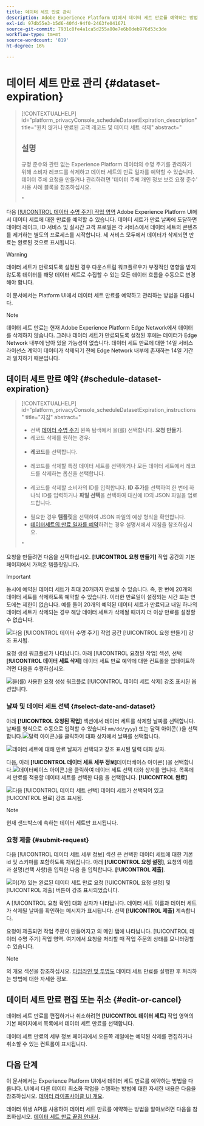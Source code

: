 ```yaml
---
title: 데이터 세트 만료 관리
description: Adobe Experience Platform UI에서 데이터 세트 만료를 예약하는 방법을 알아봅니다.
exl-id: 97db55e3-b5d6-40fd-94f0-2463fe041671
source-git-commit: 7931c8fe4a1ca5d255a80e7e6b0deb976d53c3de
workflow-type: tm+mt
source-wordcount: '819'
ht-degree: 16%

---
```


# 데이터 세트 만료 관리 {#dataset-expiration}

>[!CONTEXTUALHELP]
>id="platform_privacyConsole_scheduleDatasetExpiration_description"
>title="원치 않거나 만료된 고객 레코드 및 데이터 세트 삭제"
>abstract="<h2>설명</h2><p>규정 준수와 관련 없는 Experience Platform 데이터의 수명 주기를 관리하기 위해 소비자 레코드를 삭제하고 데이터 세트의 만료 일자를 예약할 수 있습니다. 데이터 주체 요청을 만들거나 관리하려면 &#39;데이터 주체 개인 정보 보호 요청 준수&#39; 사용 사례 블록을 참조하십시오.</p>"

다음 [[!UICONTROL 데이터 수명 주기] 작업 영역](./overview.md) Adobe Experience Platform UI에서 데이터 세트에 대한 만료를 예약할 수 있습니다. 데이터 세트가 만료 날짜에 도달하면 데이터 레이크, ID 서비스 및 실시간 고객 프로필은 각 서비스에서 데이터 세트의 콘텐츠를 제거하는 별도의 프로세스를 시작합니다. 세 서비스 모두에서 데이터가 삭제되면 만료는 완료된 것으로 표시됩니다.

>[!WARNING]
>
>데이터 세트가 만료되도록 설정된 경우 다운스트림 워크플로우가 부정적인 영향을 받지 않도록 데이터를 해당 데이터 세트로 수집할 수 있는 모든 데이터 흐름을 수동으로 변경해야 합니다.

이 문서에서는 Platform UI에서 데이터 세트 만료를 예약하고 관리하는 방법을 다룹니다.

>[!NOTE]
>
>데이터 세트 만료는 현재 Adobe Experience Platform Edge Network에서 데이터를 삭제하지 않습니다. 그러나 데이터 세트가 만료되도록 설정된 후에는 데이터가 Edge Network 내부에 남아 있을 가능성이 없습니다. 데이터 세트 만료에 대한 14일 서비스 라이선스 계약이 데이터가 삭제되기 전에 Edge Network 내부에 존재하는 14일 기간과 일치하기 때문입니다.

## 데이터 세트 만료 예약 {#schedule-dataset-expiration}

>[!CONTEXTUALHELP]
>id="platform_privacyConsole_scheduleDatasetExpiration_instructions"
>title="지침"
>abstract="<ul><li>선택 <a href="https://experienceleague.adobe.com/docs/experience-platform/hygiene/ui/overview.html?lang=ko-KR">데이터 수명 주기</a> 왼쪽 탐색에서 을(를) 선택합니다. <b>요청 만들기</b>.</li><li>레코드 삭제를 원하는 경우:</li>   <li><b>레코드</b>를 선택합니다.</li>   <li>레코드를 삭제할 특정 데이터 세트를 선택하거나 모든 데이터 세트에서 레코드를 삭제하는 옵션을 선택합니다.</li>   <li>레코드를 삭제할 소비자의 ID를 입력합니다. <b>ID 추가</b>를 선택하여 한 번에 하나씩 ID를 입력하거나 <b>파일 선택</b>을 선택하여 대신에 ID의 JSON 파일을 업로드합니다.</li>   <li>필요한 경우 <b>템플릿</b>을 선택하여 JSON 파일의 예상 형식을 확인합니다.</li><li><a href="https://experienceleague.adobe.com/docs/experience-platform/hygiene/ui/dataset-expiration.html?lang=ko-KR#schedule-dataset-expiration">데이터세트의 만료 일자를 예약</a>하려는 경우 설명서에서 지침을 참조하십시오.</li></ul>"

요청을 만들려면 다음을 선택하십시오. **[!UICONTROL 요청 만들기]** 작업 공간의 기본 페이지에서 가져온 템플릿입니다.

>[!IMPORTANT]
>
동시에 예약된 데이터 세트가 최대 20개까지 만료될 수 있습니다. 즉, 한 번에 20개의 데이터 세트를 삭제하도록 예약할 수 있습니다. 이러한 만료일이 설정되는 시간 또는 연도에는 제한이 없습니다. 예를 들어 20개의 예약된 데이터 세트가 만료되고 내일 하나의 데이터 세트가 삭제되는 경우 해당 데이터 세트가 삭제될 때까지 더 이상 만료를 설정할 수 없습니다.

![다음 [!UICONTROL 데이터 수명 주기] 작업 공간 [!UICONTROL 요청 만들기] 강조 표시됨.](../images/ui/ttl/create-request-button.png)

요청 생성 워크플로가 나타납니다. 아래 [!UICONTROL 요청된 작업] 섹션, 선택 **[!UICONTROL 데이터 세트 삭제]** 데이터 세트 만료 예약에 대한 컨트롤을 업데이트하려면 다음을 수행하십시오.

![을(를) 사용한 요청 생성 워크플로 [!UICONTROL 데이터 세트 삭제] 강조 표시된 옵션입니다.](../images/ui/ttl/dataset-selected.png)

### 날짜 및 데이터 세트 선택 {#select-date-and-dataset}

아래 **[!UICONTROL 요청된 작업]** 섹션에서 데이터 세트를 삭제할 날짜를 선택합니다. 날짜를 형식으로 수동으로 입력할 수 있습니다 `mm/dd/yyyy`) 또는 달력 아이콘( )을 선택합니다.![달력 아이콘.](../images/ui/ttl/calendar-icon.png))을 클릭하여 대화 상자에서 날짜를 선택합니다.

![데이터 세트에 대해 만료 날짜가 선택되고 강조 표시된 달력 대화 상자.](../images/ui/ttl/select-date.png)

다음, 아래 **[!UICONTROL 데이터 세트 세부 정보]**&#x200B;데이터베이스 아이콘( )을 선택합니다.![데이터베이스 아이콘.](../images/ui/ttl/database-icon.png))을 클릭하여 데이터 세트 선택 대화 상자를 엽니다. 목록에서 만료를 적용할 데이터 세트를 선택한 다음 을 선택합니다. **[!UICONTROL 완료]**.

![다음 [!UICONTROL 데이터 세트 선택] 데이터 세트가 선택되어 있고 [!UICONTROL 완료] 강조 표시됨.](../images/ui/ttl/select-dataset.png)

>[!NOTE]
>
현재 샌드박스에 속하는 데이터 세트만 표시됩니다.

### 요청 제출 {#submit-request}

다음 [!UICONTROL 데이터 세트 세부 정보] 섹션 은 선택한 데이터 세트에 대한 기본 id 및 스키마를 포함하도록 채워집니다. 아래 **[!UICONTROL 요청 설정]**, 요청의 이름과 설명(선택 사항)을 입력한 다음 을 입력합니다. **[!UICONTROL 제출]**.

![이(가) 있는 완료된 데이터 세트 만료 요청 [!UICONTROL 요청 설정] 및 [!UICONTROL 제출] 버튼이 강조 표시되었습니다.](../images/ui/ttl/submit.png)

A [!UICONTROL 요청 확인] 대화 상자가 나타납니다. 데이터 세트 이름과 데이터 세트가 삭제될 날짜를 확인하는 메시지가 표시됩니다. 선택 **[!UICONTROL 제출]** 계속합니다.

요청이 제출되면 작업 주문이 만들어지고 의 메인 탭에 나타납니다. [!UICONTROL 데이터 수명 주기] 작업 영역. 여기에서 요청을 처리할 때 작업 주문의 상태를 모니터링할 수 있습니다.

>[!NOTE]
>
의 개요 섹션을 참조하십시오. [타임라인 및 투명도](../home.md#dataset-expiration-transparency) 데이터 세트 만료를 실행한 후 처리하는 방법에 대한 자세한 정보.

## 데이터 세트 만료 편집 또는 취소 {#edit-or-cancel}

데이터 세트 만료를 편집하거나 취소하려면 **[!UICONTROL 데이터 세트]** 작업 영역의 기본 페이지에서 목록에서 데이터 세트 만료를 선택합니다.

데이터 세트 만료의 세부 정보 페이지에서 오른쪽 레일에는 예약된 삭제를 편집하거나 취소할 수 있는 컨트롤이 표시됩니다.

## 다음 단계

이 문서에서는 Experience Platform UI에서 데이터 세트 만료를 예약하는 방법을 다룹니다. UI에서 다른 데이터 최소화 작업을 수행하는 방법에 대한 자세한 내용은 다음을 참조하십시오. [데이터 라이프사이클 UI 개요](./overview.md).

데이터 위생 API를 사용하여 데이터 세트 만료를 예약하는 방법을 알아보려면 다음을 참조하십시오. [데이터 세트 만료 끝점 안내서](../api/dataset-expiration.md).

